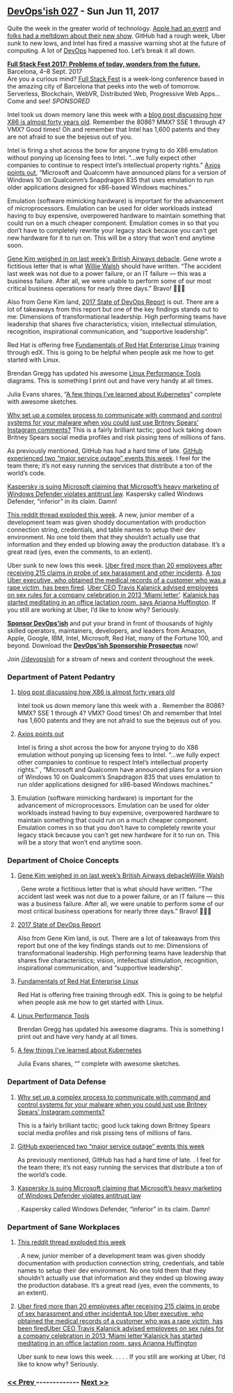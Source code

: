 ## [DevOps'ish 027](https://devopsish.com/027) - Sun Jun 11, 2017

Quite the week in the greater world of technology. <a href="https://developer.apple.com/wwdc/">Apple had an event</a> and <a href="http://www.businessinsider.com/apple-planet-of-the-apps-ad-developer-rarely-saw-his-kids-2017-6">folks had a meltdown about their new show</a>. GitHub had a rough week, Uber sunk to new lows, and Intel has fired a massive warning shot at the future of computing. A lot of <a href="https://devopsish.com/">DevOps</a> happened too. Let’s break it all down.

<a href="https://2017.fullstackfest.com"><strong>Full Stack Fest 2017: Problems of today, wonders from the future.</strong></a><br/>Barcelona, 4–8 Sept. 2017<br/>Are you a curious mind? <a href="https://2017.fullstackfest.com">Full Stack Fest</a> is a week-long conference based in the amazing city of Barcelona that peeks into the web of tomorrow. Serverless, Blockchain, WebVR, Distributed Web, Progressive Web Apps… Come and see! <em>SPONSORED</em>

Intel took us down memory lane this week with a <a href="https://newsroom.intel.com/editorials/x86-approaching-40-still-going-strong/">blog post discussing how X86 is almost forty years old</a>. Remember the 8086? MMX? SSE 1 through 4? VMX? Good times! Oh and remember that Intel has 1,600 patents and they are not afraid to sue the bejesus out of you.

Intel is firing a shot across the bow for anyone trying to do X86 emulation without ponying up licensing fees to Intel. “…we fully expect other companies to continue to respect Intel’s intellectual property rights.” <a href="https://www.axios.com/intel-steer-clear-of-our-patents-2437931228.html">Axios points out</a>, “Microsoft and Qualcomm have announced plans for a version of Windows 10 on Qualcomm’s Snapdragon 835 that uses emulation to run older applications designed for x86-based Windows machines.”

Emulation (software mimicking hardware) is important for the advancement of microprocessors. Emulation can be used for older workloads instead having to buy expensive, overpowered hardware to maintain something that could run on a much cheaper component. Emulation comes in so that you don’t have to completely rewrite your legacy stack because you can’t get new hardware for it to run on. This will be a story that won’t end anytime soon.

<a href="https://itrevolution.com/imaginary-apology-letter-airline-ceo/">Gene Kim weighed in on last week’s British Airways debacle</a>. Gene wrote a fictitious letter that is what <a href="https://en.wikipedia.org/wiki/Willie_Walsh_(businessman)">Willie Walsh</a> should have written. “The accident last week was not due to a power failure, or an IT failure — this was a business failure. After all, we were unable to perform some of our most critical business operations for nearly three days.” Bravo! 👏👏👏

Also from Gene Kim land, <a href="https://puppet.com/resources/whitepaper/state-of-devops-report">2017 State of DevOps Report</a> is out. There are a lot of takeaways from this report but one of the key findings stands out to me: Dimensions of transformational leadership. High performing teams have leadership that shares five characteristics; vision, intellectual stimulation, recognition, inspirational communication, and “supportive leadership”.

Red Hat is offering free <a href="https://www.edx.org/course/fundamentals-red-hat-enterprise-linux-red-hat-rh066x#!">Fundamentals of Red Hat Enterprise Linux</a> training through edX. This is going to be helpful when people ask me how to get started with Linux.

Brendan Gregg has updated his awesome <a href="http://www.brendangregg.com/linuxperf.html">Linux Performance Tools</a> diagrams. This is something I print out and have very handy at all times.

Julia Evans shares, “<a href="https://jvns.ca/blog/2017/06/04/learning-about-kubernetes/">A few things I’ve learned about Kubernetes</a>” complete with awesome sketches.

<a href="https://arstechnica.com/security/2017/06/russian-hackers-turn-to-britney-spears-for-help-concealing-espionage-malware/">Why set up a complex process to communicate with command and control systems for your malware when you could just use Britney Spears’ Instagram comments?</a> This is a fairly brilliant tactic; good luck taking down Britney Spears social media profiles and risk pissing tens of millions of fans.

As previously mentioned, GitHub has had a hard time of late. <a href="https://status.github.com/messages/2017-06-10">GitHub experienced two “major service outage” events this week</a>. I feel for the team there; it’s not easy running the services that distribute a ton of the world’s code.

<a href="http://www.theregister.co.uk/2017/06/06/windows_defender_competition_complaint/">Kaspersky is suing Microsoft claiming that Microsoft’s heavy marketing of Windows Defender violates antitrust law</a>. Kaspersky called Windows Defender, “inferior” in its claim. Damn!

<a href="https://www.reddit.com/r/cscareerquestions/comments/6ez8ag/accidentally_destroyed_production_database_on/">This reddit thread exploded this week</a>. A new, junior member of a development team was given shoddy documentation with production connection string, credentials, and table names to setup their dev environment. No one told them that they shouldn’t actually use that information and they ended up blowing away the production database. It’s a great read (yes, even the comments, to an extent).

Uber sunk to new lows this week. <a href="http://www.businessinsider.com/uber-fired-more-than-20-employees-as-part-of-its-sex-harassment-probe-2017-6">Uber fired more than 20 employees after receiving 215 claims in probe of sex harassment and other incidents</a>. <a href="https://www.recode.net/2017/6/7/15754316/uber-executive-india-assault-rape-medical-records">A top Uber executive, who obtained the medical records of a customer who was a rape victim, has been fired</a>. <a href="https://www.recode.net/2017/6/8/15765514/2013-miami-letter-uber-ceo-kalanick-employees-sex-rules-company-celebration">Uber CEO Travis Kalanick advised employees on sex rules for a company celebration in 2013 ‘Miami letter’</a>. <a href="https://www.cnbc.com/amp/2017/06/07/arianna-huffington-says-uber-ceo-travis-kalanick-has-started-meditating.html">Kalanick has started meditating in an office lactation room, says Arianna Huffington</a>. If you still are working at Uber, I’d like to know why? Seriously.

<a href="https://devopsish.com/sponsor/" title="Sponsor DevOps&#39;ish"><strong>Sponsor DevOps&#39;ish</strong></a> and put your brand in front of thousands of highly skilled operators, maintainers, developers, and leaders from Amazon, Apple, Google, IBM, Intel, Microsoft, Red Hat, many of the Fortune 100, and beyond. Download the <strong><a href="https://devopsi.sh/prospectus">DevOps&#39;ish Sponsorship Prospectus</a></strong> now!

Join <a href="https://www.reddit.com/r/devopsish/">/<span class="fa fa-reddit-alien fa-sm" aria-hidden="true"></span>/devopsish</a> for a stream of news and content throughout the week.

### Department of Patent Pedantry

1. [blog post discussing how X86 is almost forty years old](https://newsroom.intel.com/editorials/x86-approaching-40-still-going-strong/)

    Intel took us down memory lane this week with a . Remember the 8086? MMX? SSE 1 through 4? VMX? Good times! Oh and remember that Intel has 1,600 patents and they are not afraid to sue the bejesus out of you.
1. [Axios points out](https://www.axios.com/intel-steer-clear-of-our-patents-2437931228.html)

    Intel is firing a shot across the bow for anyone trying to do X86 emulation without ponying up licensing fees to Intel. “…we fully expect other companies to continue to respect Intel’s intellectual property rights.” , “Microsoft and Qualcomm have announced plans for a version of Windows 10 on Qualcomm’s Snapdragon 835 that uses emulation to run older applications designed for x86-based Windows machines.”
1. []()

    Emulation (software mimicking hardware) is important for the advancement of microprocessors. Emulation can be used for older workloads instead having to buy expensive, overpowered hardware to maintain something that could run on a much cheaper component. Emulation comes in so that you don’t have to completely rewrite your legacy stack because you can’t get new hardware for it to run on. This will be a story that won’t end anytime soon.
### Department of Choice Concepts

1. [Gene Kim weighed in on last week’s British Airways debacleWillie Walsh](https://itrevolution.com/imaginary-apology-letter-airline-ceo/)

    . Gene wrote a fictitious letter that is what  should have written. “The accident last week was not due to a power failure, or an IT failure — this was a business failure. After all, we were unable to perform some of our most critical business operations for nearly three days.” Bravo! 👏👏👏
1. [2017 State of DevOps Report](https://puppet.com/resources/whitepaper/state-of-devops-report)

    Also from Gene Kim land,  is out. There are a lot of takeaways from this report but one of the key findings stands out to me: Dimensions of transformational leadership. High performing teams have leadership that shares five characteristics; vision, intellectual stimulation, recognition, inspirational communication, and “supportive leadership”.
1. [Fundamentals of Red Hat Enterprise Linux](https://www.edx.org/course/fundamentals-red-hat-enterprise-linux-red-hat-rh066x#!)

    Red Hat is offering free  training through edX. This is going to be helpful when people ask me how to get started with Linux.
1. [Linux Performance Tools](http://www.brendangregg.com/linuxperf.html)

    Brendan Gregg has updated his awesome  diagrams. This is something I print out and have very handy at all times.
1. [A few things I’ve learned about Kubernetes](https://jvns.ca/blog/2017/06/04/learning-about-kubernetes/)

    Julia Evans shares, “” complete with awesome sketches.
### Department of Data Defense

1. [Why set up a complex process to communicate with command and control systems for your malware when you could just use Britney Spears’ Instagram comments?](https://arstechnica.com/security/2017/06/russian-hackers-turn-to-britney-spears-for-help-concealing-espionage-malware/)

    This is a fairly brilliant tactic; good luck taking down Britney Spears social media profiles and risk pissing tens of millions of fans.
1. [GitHub experienced two “major service outage” events this week](https://status.github.com/messages/2017-06-10)

    As previously mentioned, GitHub has had a hard time of late. . I feel for the team there; it’s not easy running the services that distribute a ton of the world’s code.
1. [Kaspersky is suing Microsoft claiming that Microsoft’s heavy marketing of Windows Defender violates antitrust law](http://www.theregister.co.uk/2017/06/06/windows_defender_competition_complaint/)

    . Kaspersky called Windows Defender, “inferior” in its claim. Damn!
### Department of Sane Workplaces

1. [This reddit thread exploded this week](https://www.reddit.com/r/cscareerquestions/comments/6ez8ag/accidentally_destroyed_production_database_on/)

    . A new, junior member of a development team was given shoddy documentation with production connection string, credentials, and table names to setup their dev environment. No one told them that they shouldn’t actually use that information and they ended up blowing away the production database. It’s a great read (yes, even the comments, to an extent).
1. [Uber fired more than 20 employees after receiving 215 claims in probe of sex harassment and other incidentsA top Uber executive, who obtained the medical records of a customer who was a rape victim, has been firedUber CEO Travis Kalanick advised employees on sex rules for a company celebration in 2013 ‘Miami letter’Kalanick has started meditating in an office lactation room, says Arianna Huffington](http://www.businessinsider.com/uber-fired-more-than-20-employees-as-part-of-its-sex-harassment-probe-2017-6)

    Uber sunk to new lows this week. . . . . If you still are working at Uber, I’d like to know why? Seriously.

### [ << Prev ](devopsweekly-026.md) ------------- [ Next >> ](devopsweekly-028.md)